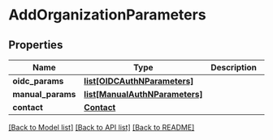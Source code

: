 # AddOrganizationParameters

## Properties
Name | Type | Description | Notes
------------ | ------------- | ------------- | -------------
**oidc_params** | [**list[OIDCAuthNParameters]**](OIDCAuthNParameters.md) |  | [optional] 
**manual_params** | [**list[ManualAuthNParameters]**](ManualAuthNParameters.md) |  | [optional] 
**contact** | [**Contact**](Contact.md) |  | 

[[Back to Model list]](../README.md#documentation-for-models) [[Back to API list]](../README.md#documentation-for-api-endpoints) [[Back to README]](../README.md)


